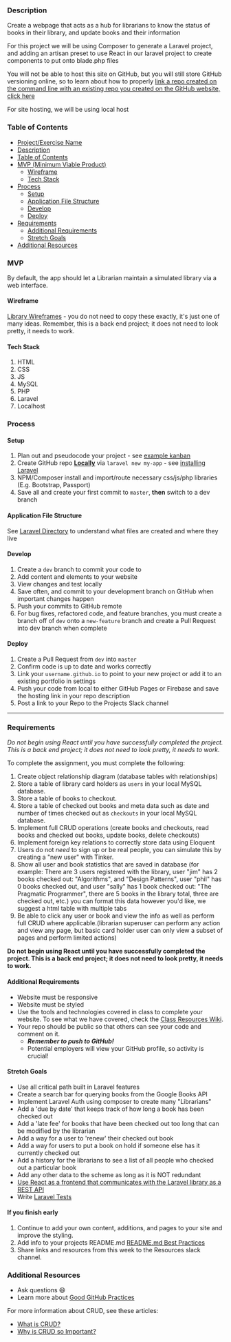 ### Description

Create a webpage that acts as a hub for librarians to know the status of books in their library, and update books and their information

For this project we will be using Composer to generate a Laravel project, and adding an artisan preset to use React in our laravel project to create components to put onto blade.php files

You will not be able to host this site on GitHub, but you will still store GitHub versioning online, so to learn about how to properly [link a repo created on the command line with an existing repo you created on the GitHub website, click here](https://help.GitHub.com/en/articles/adding-an-existing-project-to-GitHub-using-the-command-line)

For site hosting, we will be using local host

### Table of Contents

<!--ts-->
- [Project/Exercise Name](https://GitHub.com/bootcamp-students/Resources/wiki/Laravel-Library)
- [Description](#Description)
- [Table of Contents](#table-of-contents)
- [MVP (Minimum Viable Product)](#MVP)
  - [Wireframe](#Wireframe)
  - [Tech Stack](#Tech-Stack)
- [Process](#process)
  - [Setup](#Setup)
  - [Application File Structure](#Application-File-Structure)
  - [Develop](#Develop)
  - [Deploy](#Deploy)
- [Requirements](#Requirements)
  - [Additional Requirements](#Additional-Requirements)
  - [Stretch Goals](#Stretch-Goals)
- [Additional Resources](#Additional-Resources)
<!--te-->

### MVP

By default, the app should let a Librarian maintain a simulated library via a web interface.

#### Wireframe

[Library Wireframes](https://GitHub.com/bootcamp-students/Resources/tree/master/images/wireframes/library) - you do not need to copy these exactly, it's just one of many ideas.
Remember, this is a back end project; it does not need to look pretty, it needs to work.

#### Tech Stack

1. HTML
2. CSS
3. JS
4. MySQL
5. PHP
6. Laravel
7. Localhost

### Process

#### Setup

1. Plan out and pseudocode your project - see [example kanban](https://GitHub.com/bootcamp-students/Resources/projects/8)
2. Create GitHub repo [**Locally**](https://GitHub.com/bootcamp-students/Resources/wiki/Git-Instructions) via `laravel new my-app` - see [installing Laravel](https://laravel.com/docs/6.x#installing-laravel)
3. NPM/Composer install and import/route necessary css/js/php libraries (E.g. Bootstrap, Passport)
4. Save all and create your first commit to `master`, **then** switch to a dev branch

#### Application File Structure

See [Laravel Directory](https://laravel.com/docs/7.x/structure) to understand what files are created and where they live

#### Develop

1. Create a `dev` branch to commit your code to
2. Add content and elements to your website
3. View changes and test locally
4. Save often, and commit to your development branch on GitHub when important changes happen
5. Push your commits to GitHub remote
6. For bug fixes, refactored code, and feature branches, you must create a branch off of `dev` onto a `new-feature` branch and create a Pull Request into dev branch when complete

#### Deploy

1. Create a Pull Request from `dev` into `master`
2. Confirm code is up to date and works correctly
3. Link your `username.github.io` to point to your new project or add it to an existing portfolio in settings
4. Push your code from local to either GitHub Pages or Firebase and save the hosting link in your repo description
5. Post a link to your Repo to the Projects Slack channel

---

### Requirements

*Do not begin using React until you have successfully completed the project. This is a back end project; it does not need to look pretty, it needs to work.*

To complete the assignment, you must complete the following:

1. Create object relationship diagram (database tables with relationships)
2. Store a table of library card holders as `users` in your local MySQL database.
3. Store a table of books to checkout.  
4. Store a table of checked out books and meta data such as date and number of times checked out as `checkouts` in your local MySQL database.
5. Implement full CRUD operations (create books and checkouts, read books and checked out books, update books, delete checkouts)
6. Implement foreign key relations to correctly store data using Eloquent
7. Users do not *need* to sign up or be real people, you can simulate this by creating a "new user" with Tinker.
8. Show all user and book statistics that are saved in database (for example: There are 3 users registered with the library, user "jim" has 2 books checked out: "Algorithms", and "Design Patterns", user "phil" has 0 books checked out, and user "sally" has 1 book checked out: "The Pragmatic Programmer", there are 5 books in the library total, three are checked out, etc.) you can format this data however you'd like, we suggest a html table with multiple tabs
9. Be able to click any user or book and view the info as well as perform full CRUD where applicable.(librarian superuser can perform any action and view any page, but basic card holder user can only view a subset of pages and perform limited actions)

**Do not begin using React until you have successfully completed the project. This is a back end project; it does not need to look pretty, it needs to work.**

#### Additional Requirements

- Website must be responsive
- Website must be styled
- Use the tools and technologies covered in class to complete your website. To see what we have covered, check the [Class Resources Wiki](https://GitHub.com/bootcamp-students/Resources/wiki/Resources).
- Your repo should be public so that others can see your code and comment on it.
  - _**Remember to push to GitHub!**_
  - Potential employers will view your GitHub profile, so activity is crucial!

#### Stretch Goals

- Use all critical path built in Laravel features
- Create a search bar for querying books from the Google Books API
- Implement Laravel Auth using composer to create many "Librarians"
- Add a 'due by date' that keeps track of how long a book has been checked out
- Add a 'late fee' for books that have been checked out too long that can be modified by the librarian
- Add a way for a user to 'renew' their checked out book
- Add a way for users to put a book on hold if someone else has it currently checked out
- Add a history for the librarians to see a list of all people who checked out a particular book
- Add any other data to the scheme as long as it is NOT redundant
- [Use React as a frontend that communicates with the Laravel library as a REST API](https://restfulapi.net/)
- Write [Laravel Tests](https://laravel.com/docs/6.x/testing)

#### If you finish early

1. Continue to add your own content, additions, and pages to your site and improve the styling.
2. Add info to your projects README.md [README.md Best Practices](https://gist.GitHub.com/PurpleBooth/109311bb0361f32d87a2)
3. Share links and resources from this week to the Resources slack channel.

### Additional Resources

- Ask questions :smile:
- Learn more about [Good GitHub Practices](https://guides.github.com)

For more information about CRUD, see these articles:

- [What is CRUD?](https://www.codecademy.com/articles/what-is-crud)
- [Why is CRUD so Important?](http://trendintech.com/2018/01/19/why-is-crud-so-important-in-computer-programming/)
